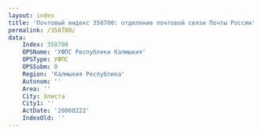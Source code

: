 ```yaml
---
layout: index
title: 'Почтовый индекс 358700: отделение почтовой связи Почты России'
permalink: /358700/
data:
    Index: 358700
    OPSName: 'УФПС Республики Калмыкия'
    OPSType: УФПС
    OPSSubm: 0
    Region: 'Калмыкия Республика'
    Autonom: ''
    Area: ''
    City: Элиста
    City1: ''
    ActDate: '20060222'
    IndexOld: ''
---
```

